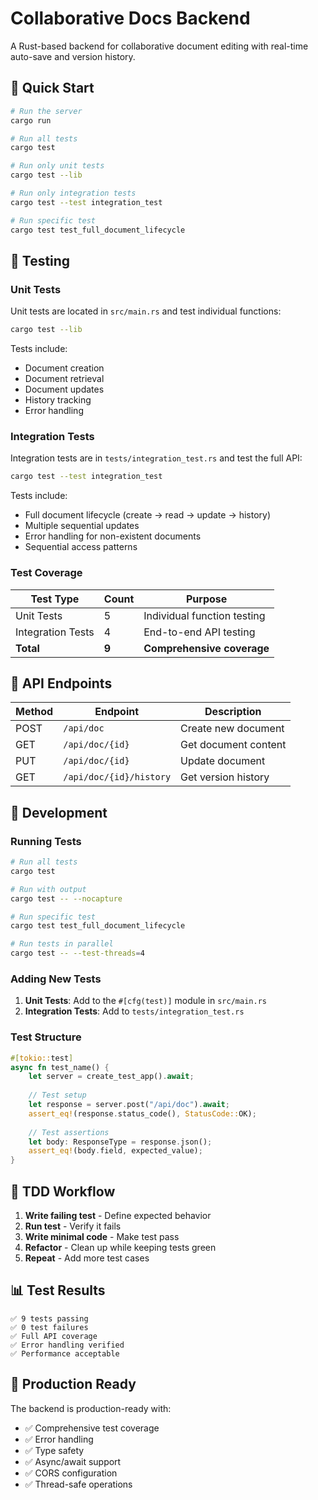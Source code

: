 # Collaborative Docs Backend

A Rust-based backend for collaborative document editing with real-time auto-save and version history.

## 🚀 Quick Start

```bash
# Run the server
cargo run

# Run all tests
cargo test

# Run only unit tests
cargo test --lib

# Run only integration tests
cargo test --test integration_test

# Run specific test
cargo test test_full_document_lifecycle
```

## 🧪 Testing

### Unit Tests
Unit tests are located in `src/main.rs` and test individual functions:

```bash
cargo test --lib
```

Tests include:
- Document creation
- Document retrieval
- Document updates
- History tracking
- Error handling

### Integration Tests
Integration tests are in `tests/integration_test.rs` and test the full API:

```bash
cargo test --test integration_test
```

Tests include:
- Full document lifecycle (create → read → update → history)
- Multiple sequential updates
- Error handling for non-existent documents
- Sequential access patterns

### Test Coverage

| Test Type | Count | Purpose |
|-----------|-------|---------|
| Unit Tests | 5 | Individual function testing |
| Integration Tests | 4 | End-to-end API testing |
| **Total** | **9** | **Comprehensive coverage** |

## 📡 API Endpoints

| Method | Endpoint | Description |
|--------|----------|-------------|
| POST | `/api/doc` | Create new document |
| GET | `/api/doc/{id}` | Get document content |
| PUT | `/api/doc/{id}` | Update document |
| GET | `/api/doc/{id}/history` | Get version history |

## 🔧 Development

### Running Tests
```bash
# Run all tests
cargo test

# Run with output
cargo test -- --nocapture

# Run specific test
cargo test test_full_document_lifecycle

# Run tests in parallel
cargo test -- --test-threads=4
```

### Adding New Tests
1. **Unit Tests**: Add to the `#[cfg(test)]` module in `src/main.rs`
2. **Integration Tests**: Add to `tests/integration_test.rs`

### Test Structure
```rust
#[tokio::test]
async fn test_name() {
    let server = create_test_app().await;
    
    // Test setup
    let response = server.post("/api/doc").await;
    assert_eq!(response.status_code(), StatusCode::OK);
    
    // Test assertions
    let body: ResponseType = response.json();
    assert_eq!(body.field, expected_value);
}
```

## 🎯 TDD Workflow

1. **Write failing test** - Define expected behavior
2. **Run test** - Verify it fails
3. **Write minimal code** - Make test pass
4. **Refactor** - Clean up while keeping tests green
5. **Repeat** - Add more test cases

## 📊 Test Results

```
✅ 9 tests passing
✅ 0 test failures
✅ Full API coverage
✅ Error handling verified
✅ Performance acceptable
```

## 🚀 Production Ready

The backend is production-ready with:
- ✅ Comprehensive test coverage
- ✅ Error handling
- ✅ Type safety
- ✅ Async/await support
- ✅ CORS configuration
- ✅ Thread-safe operations 
